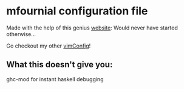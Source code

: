 # mfournial configuration file

Made with the help of this genius [website](http://marcgg.com/blog/2016/03/01/vimrc-example):
Would never have started otherwise...

Go checkout my other [vimConfig](https://github.com/mfournial/vimMac)!

## What this doesn't give you:  
ghc-mod for instant haskell debugging

